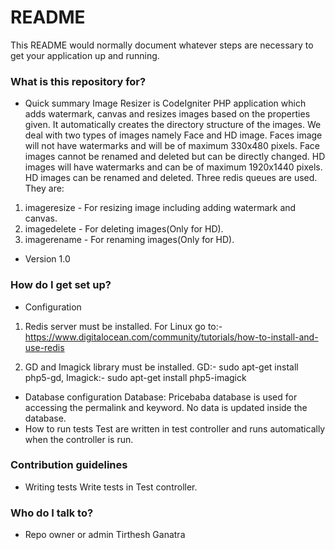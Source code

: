 # README #

This README would normally document whatever steps are necessary to get your application up and running.

### What is this repository for? ###

* Quick summary
Image Resizer is CodeIgniter PHP application which adds watermark, canvas and resizes images based on the properties given. It automatically creates the directory structure of the images. We deal with two types of images namely Face and HD image. Faces image will not have watermarks and will be of maximum 330x480 pixels. Face images cannot be renamed and deleted but can be directly changed. HD images will have watermarks and can be of maximum 1920x1440 pixels. HD images can be renamed and deleted. 
Three redis queues are used. They are:
1. imageresize - For resizing image including adding watermark and canvas.
2. imagedelete - For deleting images(Only for HD).
3. imagerename - For renaming images(Only for HD).
* Version
1.0

### How do I get set up? ###

* Configuration
1. Redis server must be installed.
   For Linux go to:- https://www.digitalocean.com/community/tutorials/how-to-install-and-use-redis
   
2. GD and Imagick library must be installed.
   GD:- sudo apt-get install php5-gd, 
   Imagick:- sudo apt-get install php5-imagick

* Database configuration
Database:
Pricebaba database is used for accessing the permalink and keyword.
No data is updated inside the database.
* How to run tests
Test are written in test controller and runs automatically when the controller is run.

### Contribution guidelines ###

* Writing tests
Write tests in Test controller.


### Who do I talk to? ###

* Repo owner or admin
Tirthesh Ganatra